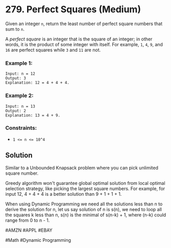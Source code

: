 # 279. Perfect Squares (Medium)

Given an integer `n`, return the least number of perfect square numbers that sum to `n`.

A _perfect square_ is an integer that is the square of an integer; in other words, it is the product of some integer with itself. For example, `1`, `4`, `9`, and `16` are perfect squares while `3` and `11` are not.

### Example 1:

```
Input: n = 12
Output: 3
Explanation: 12 = 4 + 4 + 4.
```

### Example 2:

```
Input: n = 13
Output: 2
Explanation: 13 = 4 + 9.
```

### Constraints:

- `1 <= n <= 10^4`

## Solution

Similar to a Unbounded Knapsack problem where you can pick unlimited square number.

Greedy algorithm won't guarantee global optimal solution from local optimal selection strategy, like picking the largest square numbers. For example, for input 12, 4 + 4 + 4 is a better solution than 9 + 1 + 1 + 1.

When using Dynamic Programming we need all the solutions less than n to derive the solution for n, let us say solution of n is s(n), we need to loop all the squares k less than n, s(n) is the minimal of s(n-k) + 1, where (n-k) could range from 0 to n - 1.

#AMZN #APPL #EBAY

#Math #Dynamic Programming
